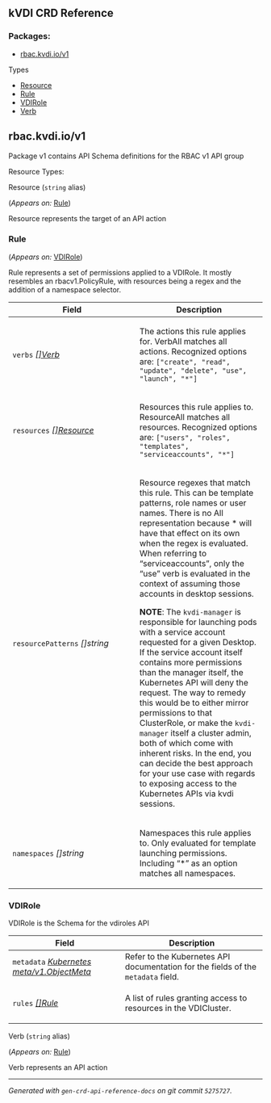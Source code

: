 ## kVDI CRD Reference

### Packages:

-   [rbac.kvdi.io/v1](#rbac.kvdi.io%2fv1)

Types

-   [Resource](#%23rbac.kvdi.io%2fv1.Resource)
-   [Rule](#%23rbac.kvdi.io%2fv1.Rule)
-   [VDIRole](#%23rbac.kvdi.io%2fv1.VDIRole)
-   [Verb](#%23rbac.kvdi.io%2fv1.Verb)

## rbac.kvdi.io/v1

Package v1 contains API Schema definitions for the RBAC v1 API group

Resource Types:

Resource (`string` alias)

(*Appears on:* [Rule](#Rule))

Resource represents the target of an API action

### Rule

(*Appears on:* [VDIRole](#VDIRole))

Rule represents a set of permissions applied to a VDIRole. It mostly
resembles an rbacv1.PolicyRule, with resources being a regex and the
addition of a namespace selector.

<table>
<colgroup>
<col style="width: 50%" />
<col style="width: 50%" />
</colgroup>
<thead>
<tr class="header">
<th>Field</th>
<th>Description</th>
</tr>
</thead>
<tbody>
<tr class="odd">
<td><code>verbs</code> <em><a href="#Verb">[]Verb</a></em></td>
<td><p>The actions this rule applies for. VerbAll matches all actions. Recognized options are: <code>["create", "read", "update", "delete", "use", "launch", "*"]</code></p></td>
</tr>
<tr class="even">
<td><code>resources</code> <em><a href="#Resource">[]Resource</a></em></td>
<td><p>Resources this rule applies to. ResourceAll matches all resources. Recognized options are: <code>["users", "roles", "templates", "serviceaccounts", "*"]</code></p></td>
</tr>
<tr class="odd">
<td><code>resourcePatterns</code> <em>[]string</em></td>
<td><p>Resource regexes that match this rule. This can be template patterns, role names or user names. There is no All representation because * will have that effect on its own when the regex is evaluated. When referring to “serviceaccounts”, only the “use” verb is evaluated in the context of assuming those accounts in desktop sessions.</p>
<p><strong>NOTE</strong>: The <code>kvdi-manager</code> is responsible for launching pods with a service account requested for a given Desktop. If the service account itself contains more permissions than the manager itself, the Kubernetes API will deny the request. The way to remedy this would be to either mirror permissions to that ClusterRole, or make the <code>kvdi-manager</code> itself a cluster admin, both of which come with inherent risks. In the end, you can decide the best approach for your use case with regards to exposing access to the Kubernetes APIs via kvdi sessions.</p></td>
</tr>
<tr class="even">
<td><code>namespaces</code> <em>[]string</em></td>
<td><p>Namespaces this rule applies to. Only evaluated for template launching permissions. Including “*” as an option matches all namespaces.</p></td>
</tr>
</tbody>
</table>

### VDIRole

VDIRole is the Schema for the vdiroles API

<table>
<thead>
<tr class="header">
<th>Field</th>
<th>Description</th>
</tr>
</thead>
<tbody>
<tr class="odd">
<td><code>metadata</code> <em><a href="https://kubernetes.io/docs/reference/generated/kubernetes-api/v1.18/#objectmeta-v1-meta">Kubernetes meta/v1.ObjectMeta</a></em></td>
<td>Refer to the Kubernetes API documentation for the fields of the <code>metadata</code> field.</td>
</tr>
<tr class="even">
<td><code>rules</code> <em><a href="#Rule">[]Rule</a></em></td>
<td><p>A list of rules granting access to resources in the VDICluster.</p></td>
</tr>
</tbody>
</table>

Verb (`string` alias)

(*Appears on:* [Rule](#Rule))

Verb represents an API action

------------------------------------------------------------------------

*Generated with `gen-crd-api-reference-docs` on git commit `5275727`.*
